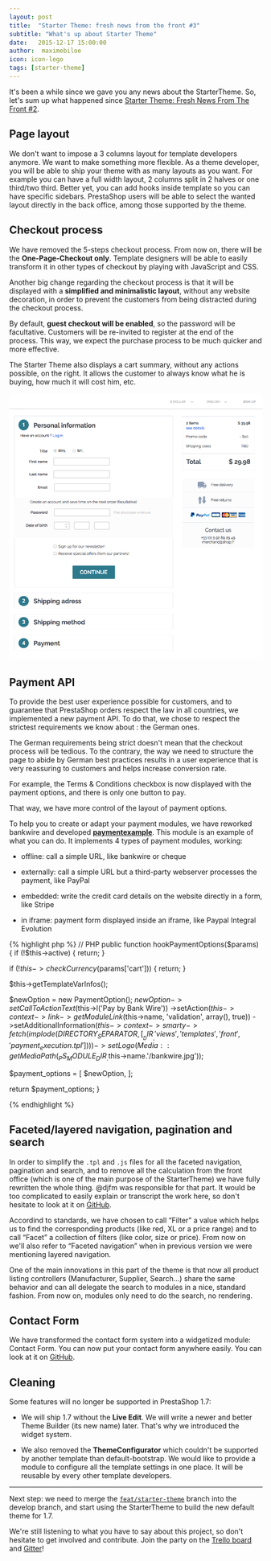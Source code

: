 ```yaml
---
layout: post
title:  "Starter Theme: fresh news from the front #3"
subtitle: "What's up about Starter Theme"
date:   2015-12-17 15:00:00
author:  maximebiloe
icon: icon-lego
tags: [starter-theme]
---
```


It's been a while since we gave you any news about the StarterTheme. So, let's sum up what happened since [Starter Theme: Fresh News From The Front #2](http://build.prestashop.com/news/starter-theme-news-2/).

## Page layout

We don't want to impose a 3 columns layout for template developers anymore. We want to make something more flexible. As a theme developer, you will be able to ship your theme with as many layouts as you want. For example you can have a full width layout, 2 columns split in 2 halves or one third/two third. Better yet, you can add hooks inside template so you can have specific sidebars. PrestaShop users will be able to select the wanted layout directly in the back office, among those supported by the theme.

## Checkout process

We have removed the 5-steps checkout process. From now on, there will be the **One-Page-Checkout only**. Template designers will be able to easily transform it in other types of checkout by playing with JavaScript and CSS.

Another big change regarding the checkout process is that it will be displayed with a **simplified and minimalistic layout**, without any website decoration, in order to prevent the customers from being distracted during the checkout process.

By default, **guest checkout will be enabled**, so the password will be facultative. Customers will be re-invited to register at the end of the process. This way, we expect the purchase process to be much quicker and more effective.

The Starter Theme also displays a cart summary, without any actions possible, on the right. It allows the customer to always know what he is buying, how much it will cost him, etc.

![PrestaShop New Checkout Process](/assets/images/2015/12/new_checkout_process.png)

## Payment API

To provide the best user experience possible for customers, and to guarantee that PrestaShop orders respect the law in all countries, we implemented a new payment API. To do that, we chose to respect the strictest requirements we know about : the German ones.

The German requirements being strict doesn't mean that the checkout process will be tedious. To the contrary, the way we need to structure the page to abide by German best practices results in a user experience that is very reassuring to customers and helps increase conversion rate.

For example, the Terms & Conditions checkbox is now displayed with the payment options, and there is only one button to pay.

That way, we have more control of the layout of payment options.

To help you to create or adapt your payment modules, we have reworked bankwire and developed **[paymentexample](https://github.com/PrestaShop/paymentexample)**. This module is an example of what you can do. It implements 4 types of payment modules, working:

* offline: call a simple URL, like bankwire or cheque

* externally: call a simple URL but a third-party webserver processes the payment, like PayPal

* embedded: write the credit card details on the website directly in a form, like Stripe

* in iframe: payment form displayed inside an iframe, like Paypal Integral Evolution

{% highlight php %}
// PHP
public function hookPaymentOptions($params)
{
  if (!$this->active) {
      return;
  }

  if (!$this->checkCurrency($params['cart'])) {
      return;
  }

  $this->getTemplateVarInfos();

  $newOption = new PaymentOption();
  $newOption->setCallToActionText($this->l('Pay by Bank Wire'))
                ->setAction($this->context->link->getModuleLink($this->name, 'validation', array(), true))
                ->setAdditionalInformation($this->context->smarty->fetch(implode(DIRECTORY_SEPARATOR, [__DIR__, 'views', 'templates', 'front', 'payment_execution.tpl'])))
                ->setLogo(Media::getMediaPath(_PS_MODULE_DIR_.$this->name.'/bankwire.jpg'));

  $payment_options = [
      $newOption,
  ];

  return $payment_options;
}

{% endhighlight %}

## Faceted/layered navigation, pagination and search

In order to simplify the `.tpl` and `.js` files for all the faceted navigation, pagination and search, and to remove all the calculation from the front office (which is one of the main purpose of the StarterTheme) we have fully rewritten the whole thing. @djfm was responsible for that part. It would be too complicated to easily explain or transcript the work here, so don't hesitate to look at it on [GitHub](https://github.com/PrestaShop/PrestaShop/pull/4548/files).

Accordind to standards, we have chosen to call “Filter” a value which helps us to find the corresponding products (like red, XL or a price range) and to call “Facet” a collection of filters (like color, size or price). From now on we'll also refer to “Faceted navigation” when in previous version we were mentioning layered navigation.

One of the main innovations in this part of the theme is that now all product listing controllers (Manufacturer, Supplier, Search...) share the same behavior and can all delegate the search to modules in a nice, standard fashion. From now on, modules only need to do the search, no rendering.

## Contact Form

We have transformed the contact form system into a widgetized module: Contact Form. You can now put your contact form anywhere easily. You can look at it on [GitHub](https://github.com/PrestaShop/contactform).

## Cleaning

Some features will no longer be supported in PrestaShop 1.7:

* We will ship 1.7 without the **Live Edit**. We will write a newer and better Theme Builder (its new name) later. That's why we introduced the widget system.

* We also removed the **ThemeConfigurator** which couldn't be supported by another template than default-bootstrap. We would like to provide a module to configure all the template settings in one place. It will be reusable by every other template developers.

-----------------

Next step: we need to merge the [`feat/starter-theme`](https://github.com/PrestaShop/PrestaShop/tree/feat/starter-theme) branch into the develop branch, and start using the StarterTheme to build the new default theme for 1.7.

We're still listening to what you have to say about this project, so don't hesitate to get involved and contribute. Join the party on the [Trello board](https://trello.com/b/FPwYidfj/prestashop-startertheme) and [Gitter](https://gitter.im/PrestaShop/StarterTheme)!

